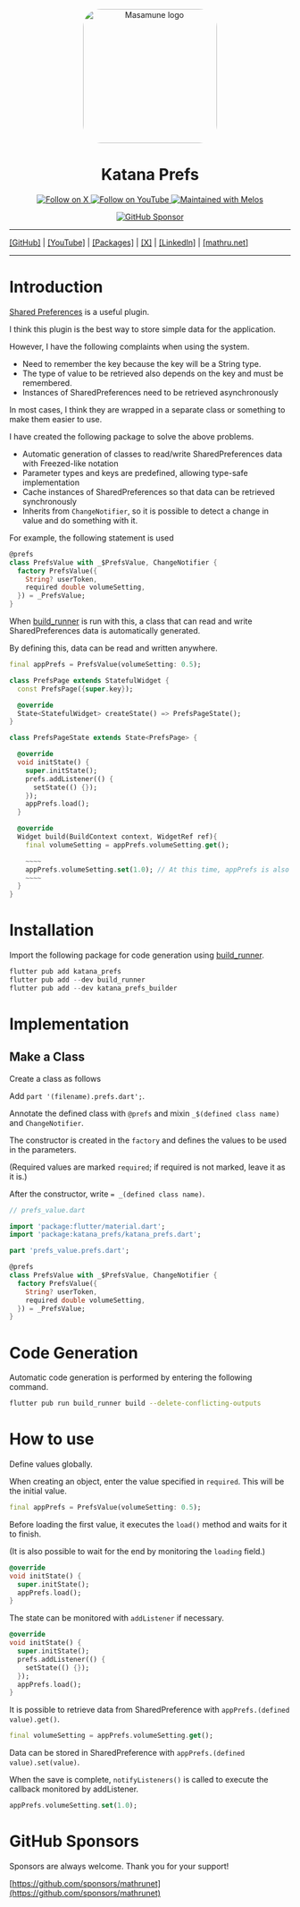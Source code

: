<p align="center">
  <a href="https://mathru.net">
    <img width="240px" src="https://raw.githubusercontent.com/mathrunet/flutter_masamune/master/.github/images/icon.png" alt="Masamune logo" style="border-radius: 32px"s><br/>
  </a>
  <h1 align="center">Katana Prefs</h1>
</p>

<p align="center">
  <a href="https://x.com/mathru">
    <img src="https://img.shields.io/static/v1?label=@mathru&message=Follow&logo=X&color=0F1419&link=https://x.com/mathru" alt="Follow on X" />
  </a>
  <a href="https://www.youtube.com/c/mathrunetchannel">
    <img src="https://img.shields.io/static/v1?label=YouTube&message=Follow&logo=YouTube&color=FF0000&link=https://www.youtube.com/c/mathrunetchannel" alt="Follow on YouTube" />
  </a>
  <a href="https://github.com/invertase/melos">
    <img src="https://img.shields.io/static/v1?label=maintained%20with&message=melos&color=FF1493&link=https://github.com/invertase/melos" alt="Maintained with Melos" />
  </a>
</p>

<p align="center">
  <a href="https://github.com/sponsors/mathrunet"><img src="https://img.shields.io/static/v1?label=Sponsor&message=%E2%9D%A4&logo=GitHub&color=ff69b4&link=https://github.com/sponsors/mathrunet" alt="GitHub Sponsor" /></a>
</p>

---

[[GitHub]](https://github.com/mathrunet) | [[YouTube]](https://www.youtube.com/c/mathrunetchannel) | [[Packages]](https://pub.dev/publishers/mathru.net/packages) | [[X]](https://x.com/mathru) | [[LinkedIn]](https://www.linkedin.com/in/mathrunet/) | [[mathru.net]](https://mathru.net)

---

# Introduction

[Shared Preferences](https://pub.dev/packages/shared_preferences) is a useful plugin.

I think this plugin is the best way to store simple data for the application.

However, I have the following complaints when using the system.

- Need to remember the key because the key will be a String type.
- The type of value to be retrieved also depends on the key and must be remembered.
- Instances of SharedPreferences need to be retrieved asynchronously

In most cases, I think they are wrapped in a separate class or something to make them easier to use.

I have created the following package to solve the above problems.

- Automatic generation of classes to read/write SharedPreferences data with Freezed-like notation
- Parameter types and keys are predefined, allowing type-safe implementation
- Cache instances of SharedPreferences so that data can be retrieved synchronously
- Inherits from `ChangeNotifier`, so it is possible to detect a change in value and do something with it.

For example, the following statement is used

```dart
@prefs
class PrefsValue with _$PrefsValue, ChangeNotifier {
  factory PrefsValue({
    String? userToken,
    required double volumeSetting,
  }) = _PrefsValue;
}
```

When [build_runner](https://pub.dev/packages/build_runner) is run with this, a class that can read and write SharedPreferences data is automatically generated.

By defining this, data can be read and written anywhere.

```dart
final appPrefs = PrefsValue(volumeSetting: 0.5);

class PrefsPage extends StatefulWidget {
  const PrefsPage({super.key});

  @override
  State<StatefulWidget> createState() => PrefsPageState();
}

class PrefsPageState extends State<PrefsPage> {

  @override
  void initState() {
    super.initState();
    prefs.addListener(() {
      setState(() {});
    });
    appPrefs.load();
  }

  @override
  Widget build(BuildContext context, WidgetRef ref){
    final volumeSetting = appPrefs.volumeSetting.get();

    ~~~~
    appPrefs.volumeSetting.set(1.0); // At this time, appPrefs is also notified of the change and the widget is re-updated.
    ~~~~
  }
}
```

# Installation

Import the following package for code generation using [build_runner](https://pub.dev/packages/build_runner).

```dart
flutter pub add katana_prefs
flutter pub add --dev build_runner
flutter pub add --dev katana_prefs_builder
```

# Implementation

## Make a Class

Create a class as follows

Add `part '(filename).prefs.dart';`.

Annotate the defined class with `@prefs` and mixin `_$(defined class name)` and `ChangeNotifier`.

The constructor is created in the `factory` and defines the values to be used in the parameters.

(Required values are marked `required`; if required is not marked, leave it as it is.)

After the constructor, write `= _(defined class name)`.

```dart
// prefs_value.dart

import 'package:flutter/material.dart';
import 'package:katana_prefs/katana_prefs.dart';

part 'prefs_value.prefs.dart';

@prefs
class PrefsValue with _$PrefsValue, ChangeNotifier {
  factory PrefsValue({
    String? userToken,
    required double volumeSetting,
  }) = _PrefsValue;
}
```

# Code Generation

Automatic code generation is performed by entering the following command.

```bash
flutter pub run build_runner build --delete-conflicting-outputs
```

# How to use

Define values globally.

When creating an object, enter the value specified in `required`. This will be the initial value.

```dart
final appPrefs = PrefsValue(volumeSetting: 0.5);
```

Before loading the first value, it executes the `load()` method and waits for it to finish.

(It is also possible to wait for the end by monitoring the `loading` field.)

```dart
@override
void initState() {
  super.initState();
  appPrefs.load();
}
```

The state can be monitored with `addListener` if necessary.

```dart
@override
void initState() {
  super.initState();
  prefs.addListener(() {
    setState(() {});
  });
  appPrefs.load();
}
```

It is possible to retrieve data from SharedPreference with `appPrefs.(defined value).get()`.

```dart
final volumeSetting = appPrefs.volumeSetting.get();
```

Data can be stored in SharedPreference with `appPrefs.(defined value).set(value)`.

When the save is complete, `notifyListeners()` is called to execute the callback monitored by addListener.

```dart
appPrefs.volumeSetting.set(1.0);
```

# GitHub Sponsors

Sponsors are always welcome. Thank you for your support!

[https://github.com/sponsors/mathrunet](https://github.com/sponsors/mathrunet)